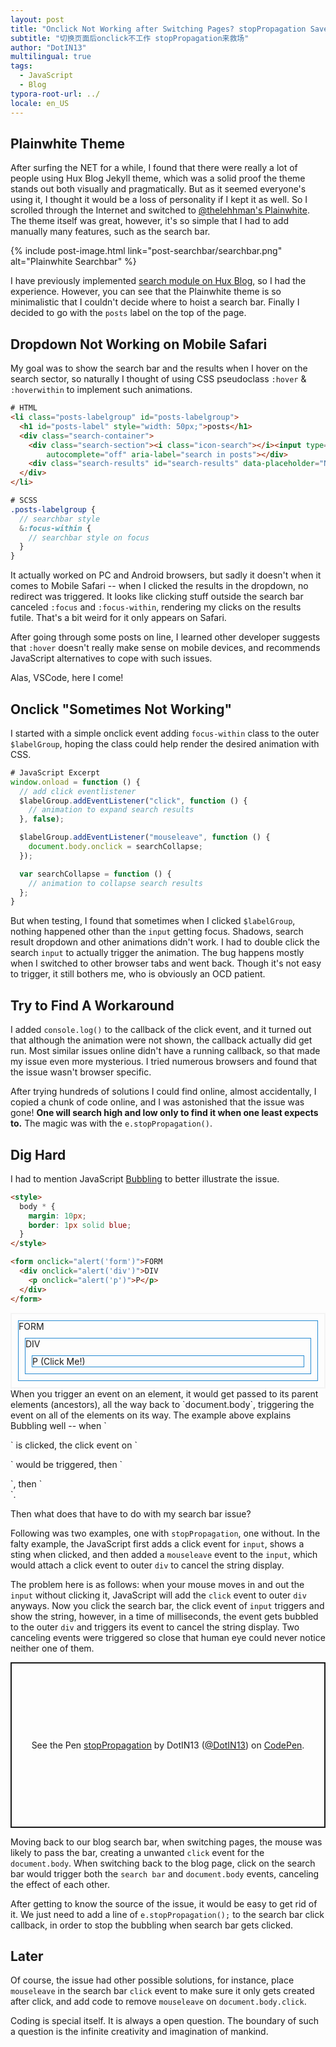 ```yaml
---
layout: post
title: "Onclick Not Working after Switching Pages? stopPropagation Saves the Day!"
subtitle: "切换页面后onclick不工作 stopPropagation来救场"
author: "DotIN13"
multilingual: true
tags:
  - JavaScript
  - Blog
typora-root-url: ../
locale: en_US
---
```


## Plainwhite Theme

After surfing the NET for a while, I found that there were really a lot of people using Hux Blog Jekyll theme, which was a solid proof the theme stands out both visually and pragmatically. But as it seemed everyone's using it, I thought it would be a loss of personality if I kept it as well. So I scrolled through the Internet and switched to [@thelehhman's Plainwhite](https://github.com/thelehhman/plainwhite-jekyll). The theme itself was great, however, it's so simple that I had to add manually many features, such as the search bar.

{% include post-image.html link="post-searchbar/searchbar.png" alt="Plainwhite Searchbar" %}

I have previously implemented [search module on Hux Blog](/2020/03/14/jekyll-blog-searchbar/), so I had the experience. However, you can see that the Plainwhite theme is so minimalistic that I couldn't decide where to hoist a search bar. Finally I decided to go with the `posts` label on the top of the page.

## Dropdown Not Working on Mobile Safari

My goal was to show the search bar and the results when I hover on the search sector, so naturally I thought of using CSS pseudoclass `:hover` & `:hoverwithin` to implement such animations.

```html
# HTML
<li class="posts-labelgroup" id="posts-labelgroup">
  <h1 id="posts-label" style="width: 50px;">posts</h1>
  <div class="search-container">
    <div class="search-section"><i class="icon-search"></i><input type="text" name="search" id="searchbar"
        autocomplete="off" aria-label="search in posts"></div>
    <div class="search-results" id="search-results" data-placeholder="NO RESULTS" style="display: none;"></div>
  </div>
</li>
```

```scss
# SCSS
.posts-labelgroup {
  // searchbar style
  &:focus-within {
    // searchbar style on focus
  }
}
```

It actually worked on PC and Android browsers, but sadly it doesn't when it comes to Mobile Safari -- when I clicked the results in the dropdown, no redirect was triggered. It looks like clicking stuff outside the search bar canceled `:focus` and `:focus-within`, rendering my clicks on the results futile. That's a bit weird for it only appears on Safari.

After going through some posts on line, I learned other developer suggests that `:hover` doesn't really make sense on mobile devices, and recommends JavaScript alternatives to cope with such issues.

Alas, VSCode, here I come!

## Onclick "Sometimes Not Working"

I started with a simple onclick event adding `focus-within` class to the outer `$labelGroup`, hoping the class could help render the desired animation with CSS.

```javascript
# JavaScript Excerpt
window.onload = function () {
  // add click eventlistener
  $labelGroup.addEventListener("click", function () {
    // animation to expand search results
  }, false);

  $labelGroup.addEventListener("mouseleave", function () {
    document.body.onclick = searchCollapse;
  });

  var searchCollapse = function () {
    // animation to collapse search results
  };
}
```

But when testing, I found that sometimes when I clicked `$labelGroup`, nothing happened other than the `input` getting focus. Shadows, search result dropdown and other animations didn't work. I had to double click the search `input` to actually trigger the animation. The bug happens mostly when I switched to other browser tabs and went back. Though it's not easy to trigger, it still bothers me, who is obviously an OCD patient.

## Try to Find A Workaround

I added `console.log()` to the callback of the click event, and it turned out that although the animation were not shown, the callback actually did get run. Most similar issues online didn't have a running callback, so that made my issue even more mysterious. I tried numerous browsers and found that the issue wasn't browser specific.

After trying hundreds of solutions I could find online, almost accidentally, I copied a chunk of code online, and I was astonished that the issue was gone! **One will search high and low only to find it when one least expects to.** The magic was with the `e.stopPropagation()`. 

## Dig Hard

I had to mention JavaScript [Bubbling](https://javascript.info/bubbling-and-capturing) to better illustrate the issue.

```html
<style>
  body * {
    margin: 10px;
    border: 1px solid blue;
  }
</style>

<form onclick="alert('form')">FORM
  <div onclick="alert('div')">DIV
    <p onclick="alert('p')">P</p>
  </div>
</form>
```

<style>
  #code-tryout {
    border: solid 2px #f4f4f4;   
  }
  #code-tryout * {
    margin: 10px;
    border: 1px solid #268bd2;
  }
</style>

<div id="code-tryout">
  <form onclick="alert('form')">FORM
    <div onclick="alert('div')">DIV
      <p onclick="alert('p')">P (Click Me!)</p>
    </div>
  </form>
</div>
When you trigger an event on an element, it would get passed to its parent elements (ancestors), all the way back to `document.body`, triggering the event on all of the elements on its way. The example above explains Bubbling well -- when `<p>` is clicked, the click event on `<p>` would be triggered, then `<div>`, then `<form>`.

Then what does that have to do with my search bar issue?

Following was two examples, one with `stopPropagation`, one without. In the falty example, the JavaScript first adds a click event for `input`, shows a sting when clicked, and then added a `mouseleave` event to the `input`, which would attach a click event to outer `div` to cancel the string display.

The problem here is as follows: when your mouse moves in and out the `input` without clicking it, JavaScript will add the `click` event to outer `div` anyways. Now you click the search bar, the click event of `input` triggers and show the string, however, in a time of milliseconds, the event gets bubbled to the outer `div` and triggers its event to cancel the string display. Two canceling events were triggered so close that human eye could never notice neither one of them.

<p class="codepen" data-height="265" data-theme-id="light" data-default-tab="js,result" data-user="DotIN13" data-slug-hash="qBOXjWJ" style="height: 265px; box-sizing: border-box; display: flex; align-items: center; justify-content: center; border: 2px solid; margin: 1em 0; padding: 1em;" data-pen-title="stopPropagation">
  <span>See the Pen <a href="https://codepen.io/DotIN13/pen/qBOXjWJ">
  stopPropagation</a> by DotIN13 (<a href="https://codepen.io/DotIN13">@DotIN13</a>)
  on <a href="https://codepen.io">CodePen</a>.</span>
</p>
<script async src="https://static.codepen.io/assets/embed/ei.js"></script>

Moving back to our blog search bar, when switching pages, the mouse was likely to pass the bar, creating a unwanted `click` event for the `document.body`. When switching back to the blog page, click on the search bar would trigger both the `search bar` and `document.body` events, canceling the effect of each other.

After getting to know the source of the issue, it would be easy to get rid of it. We just need to add a line of `e.stopPropagation();` to the search bar click callback, in order to stop the bubbling when search bar gets clicked.

## Later

Of course, the issue had other possible solutions, for instance, place `mouseleave` in the search bar `click` event to make sure it only gets created after click, and add code to remove `mouseleave` on `document.body.click`.

Coding is special itself. It is always a open question. The boundary of such a question is the infinite creativity and imagination of mankind.